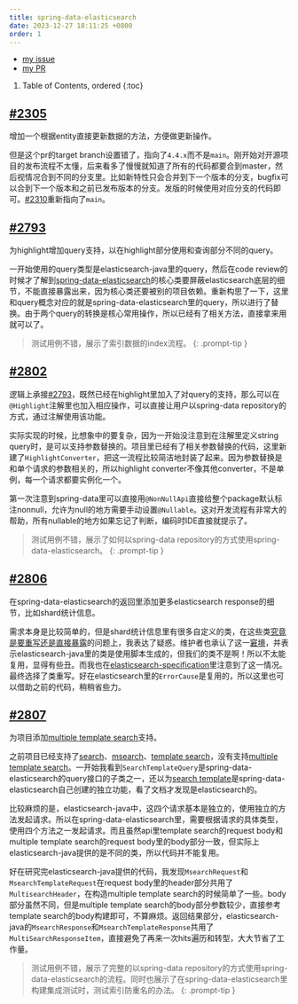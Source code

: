 ```yaml
---
title: spring-data-elasticsearch
date: 2023-12-27 18:11:25 +0800
order: 1
---
```


- [my issue](https://github.com/spring-projects/spring-data-elasticsearch/issues?q=is%3Aissue+author%3A%40me+)
- [my PR](https://github.com/spring-projects/spring-data-elasticsearch/pulls?q=is%3Apr+author%3A%40me+)

1. Table of Contents, ordered
{:toc}

## [#2305](https://github.com/spring-projects/spring-data-elasticsearch/pull/2305)
增加一个根据entity直接更新数据的方法，方便做更新操作。

但是这个pr的target branch设置错了，指向了`4.4.x`而不是`main`。刚开始对开源项目的发布流程不太懂，后来看多了慢慢就知道了所有的代码都要合到master，然后视情况合到不同的分支里。比如新特性只会合并到下一个版本的分支，bugfix可以合到下一个版本和之前已发布版本的分支。发版的时候使用对应分支的代码即可。[#2310](https://github.com/spring-projects/spring-data-elasticsearch/pull/2310)重新指向了`main`。

## [#2793](https://github.com/spring-projects/spring-data-elasticsearch/pull/2793)
为highlight增加query支持，以在highlight部分使用和查询部分不同的query。

一开始使用的query类型是elasticsearch-java里的query，然后在code review的时候才了解到[spring-data-elasticsearch](https://github.com/spring-projects/spring-data-elasticsearch/pull/2793#discussion_r1421031379)的核心类要屏蔽elasticsearch底层的细节，不能直接暴露出来，因为核心类还要被别的项目依赖。重新构思了一下，这里和query概念对应的就是spring-data-elasticsearch里的query，所以进行了替换。由于两个query的转换是核心常用操作，所以已经有了相关方法，直接拿来用就可以了。

> 测试用例不错，展示了索引数据的index流程。
{: .prompt-tip }

## [#2802](https://github.com/spring-projects/spring-data-elasticsearch/pull/2802)
逻辑上承接[#2793](https://github.com/spring-projects/spring-data-elasticsearch/pull/2793)，既然已经在highlight里加入了对query的支持，那么可以在`@Highlight`注解里也加入相应操作，可以直接让用户以spring-data repository的方式，通过注解使用该功能。

实际实现的时候，比想象中的要复杂，因为一开始没注意到在注解里定义string query时，是可以支持参数替换的。项目里已经有了相关参数替换的代码，这里新建了`HighlightConverter`，把这一流程比较简洁地封装了起来。因为参数替换是和单个请求的参数相关的，所以highlight converter不像其他converter，不是单例，每一个请求都要实例化一个。

第一次注意到spring-data里可以直接用`@NonNullApi`直接给整个package默认标注nonnull，允许为null的地方需要手动设置`@Nullable`。这对开发流程有非常大的帮助，所有nullable的地方如果忘记了判断，编码时IDE直接就提示了。

> 测试用例不错，展示了如何以spring-data repository的方式使用spring-data-elasticsearch。
{: .prompt-tip }

## [#2806](https://github.com/spring-projects/spring-data-elasticsearch/pull/2806)
在spring-data-elasticsearch的返回里添加更多elasticsearch response的细节，比如shard统计信息。

需求本身是比较简单的，但是shard统计信息里有很多自定义的类，在这些类[究竟是要重写还是直接暴露](https://github.com/spring-projects/spring-data-elasticsearch/pull/2806#discussion_r1436214492)的问题上，我表达了疑惑。维护者也承认了这一[窘境](https://github.com/spring-projects/spring-data-elasticsearch/pull/2806#discussion_r1436548128)，并表示elasticsearch-java里的类是使用脚本生成的，但我们的类不是啊！所以不太能复用，显得有些丑。而我也在[elasticsearch-specification](https://github.com/puppylpg/elasticsearch-specification/tree/main/specification)里注意到了这一情况。最终选择了类重写。好在elasticsearch里的`ErrorCause`是复用的，所以这里也可以借助之前的代码，稍稍省些力。

## [#2807](https://github.com/spring-projects/spring-data-elasticsearch/pull/2807)
为项目添加[multiple template search](https://www.elastic.co/guide/en/elasticsearch/reference/current/search-template.html#run-multiple-templated-searches)支持。

之前项目已经支持了[search](https://www.elastic.co/guide/en/elasticsearch/reference/current/search-search.html)、[msearch](https://www.elastic.co/guide/en/elasticsearch/reference/current/search-multi-search.html)、[template search](https://www.elastic.co/guide/en/elasticsearch/reference/current/search-template-api.html)，没有支持[multiple template search](https://www.elastic.co/guide/en/elasticsearch/reference/current/multi-search-template.html)。一开始我看到`SearchTemplateQuery`是spring-data-elasticsearch的query接口的子类之一，还以为[search template](https://docs.spring.io/spring-data/elasticsearch/reference/elasticsearch/misc.html#elasticsearch.misc.searchtemplates)是spring-data-elasticsearch自己创建的独立功能，看了文档才发现是elasticsearch的。

比较麻烦的是，elasticsearch-java中，这四个请求基本是独立的，使用独立的方法发起请求。所以在spring-data-elasticsearch里，需要根据请求的具体类型，使用四个方法之一发起请求。而且虽然api里template search的request body和multiple template search的request body里的body部分一致，但实际上elasticsearch-java提供的是不同的类，所以代码并不能复用。

好在研究完elasticsearch-java提供的代码，我发现`MsearchRequest`和`MsearchTemplateRequest`在request body里的header部分共用了`MultisearchHeader`，在构造multiple template search的时候简单了一些。body部分虽然不同，但是multiple template search的body部分参数较少，直接参考template search的body构建即可，不算麻烦。返回结果部分，elasticsearch-java的`MsearchResponse`和`MsearchTemplateResponse`共用了`MultiSearchResponseItem`，直接避免了再来一次hits遍历和转型，大大节省了工作量。

> 测试用例不错，展示了完整的以spring-data repository的方式使用spring-data-elasticsearch的流程。同时也展示了在spring-data-elasticsearch里构建集成测试时，测试索引防重名的办法。
{: .prompt-tip }
